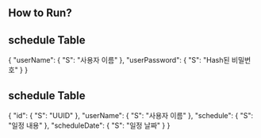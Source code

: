 ## How to Run?


## schedule Table
{
  "userName": {
    "S": "사용자 이름"
  },
    "userPassword": {
    "S": "Hash된 비밀번호"
  }
}

## schedule Table
{
  "id": {
    "S": "UUID"
  },
  "userName": {
    "S": "사용자 이름"
  },
  "schedule": {
    "S": "일정 내용"
  },
  "scheduleDate": {
    "S": "일정 날짜"
  }
}